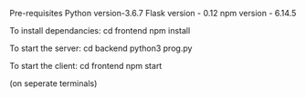 Pre-requisites
Python version-3.6.7
Flask version - 0.12
npm   version - 6.14.5

To install dependancies:
cd frontend
npm install

To start the server:
cd backend
python3 prog.py

To start the client:
cd frontend
npm start

(on seperate terminals)

